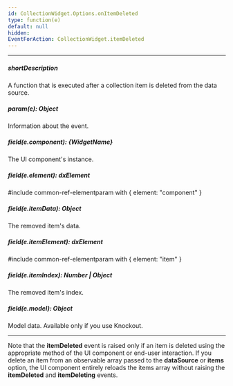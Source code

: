 ```yaml
---
id: CollectionWidget.Options.onItemDeleted
type: function(e)
default: null
hidden: 
EventForAction: CollectionWidget.itemDeleted
---
```

---
##### shortDescription
A function that is executed after a collection item is deleted from the data source.

##### param(e): Object
Information about the event.

##### field(e.component): {WidgetName}
The UI component's instance.

##### field(e.element): dxElement
#include common-ref-elementparam with { element: "component" }

##### field(e.itemData): Object
The removed item's data.

##### field(e.itemElement): dxElement
#include common-ref-elementparam with { element: "item" }

##### field(e.itemIndex): Number | Object
The removed item's index.

##### field(e.model): Object
Model data. Available only if you use Knockout.

---
Note that the **itemDeleted** event is raised only if an item is deleted using the appropriate method of the UI component or end-user interaction. If you delete an item from an observable array passed to the **dataSource** or **items** option, the UI component entirely reloads the items array without raising the **itemDeleted** and **itemDeleting** events.
